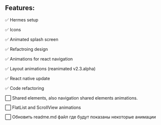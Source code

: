 ## Features:

✅  Hermes setup

✅  Icons

✅  Animated splash screen

✅  Refactroing design

✅  Animations for react navigation

✅  Layout animations (reanimated v2.3.alpha)

✅  React native update

✅  Code refactoring

⬜️  Shared elements, also navigation shared elements animations.

⬜️  FlatList and ScrollView animations

⬜️  Обновить readme.md файл где будут показаны некоторые анимации

